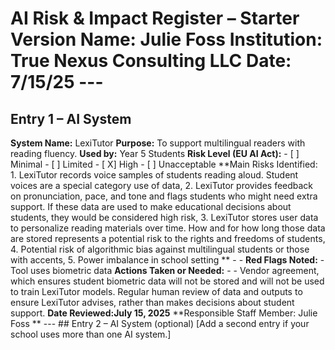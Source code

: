 # AI Risk & Impact Register – Starter Version **Name: Julie Foss** **Institution: True Nexus Consulting LLC** **Date: 7/15/25** --- 
## Entry 1 – AI System 
**System Name:** LexiTutor
**Purpose:** To support multilingual readers with reading fluency.
**Used by:** Year 5 Students
**Risk Level (EU AI Act):** - [ ] Minimal - [ ] Limited - [ X] High - [ ] Unacceptable 
**Main Risks Identified: 1. LexiTutor records voice samples of students reading aloud. Student voices are a special category use of data, 2. LexiTutor provides feedback on pronunciation, pace, and tone and flags students who might need extra support. If these data are used to make educational decisions about students, they would be considered high risk, 3. LexiTutor stores user data to personalize reading materials over time. How and for how long those data are stored represents a potential risk to the rights and freedoms of students, 4. Potential risk of algorithmic bias against multilingual students or those with accents, 5. Power imbalance in school setting
** - - **Red Flags Noted:** - Tool uses biometric data
**Actions Taken or Needed:** - - Vendor agreement, which ensures student biometric data will not be stored and will not be used to train LexiTutor models. Regular human review of data and outputs to ensure LexiTutor advises, rather than makes decisions about student support.
**Date Reviewed:July 15, 2025** 
**Responsible Staff Member: Julie Foss
** --- ## Entry 2 – AI System (optional) [Add a second entry if your school uses more than one AI system.]
